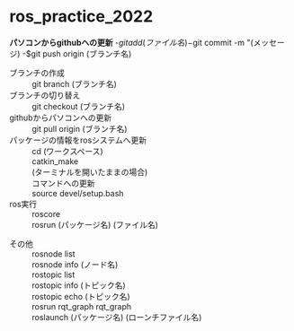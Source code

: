 # ros_practice_2022

**パソコンからgithubへの更新**
  -$git add (ファイル名)
  -$git commit -m "(メッセージ)
  -$git push origin (ブランチ名)

  <dt>ブランチの作成
    <dd>git branch (ブランチ名)</dd>
 
  <dt>ブランチの切り替え</dt>
    <dd>git checkout (ブランチ名)</dd>

  <dt>githubからパソコンへの更新</dt>
    <dd>git pull origin (ブランチ名)</dd>
  
  <dt>パッケージの情報をrosシステムへ更新</dt>
    <dd>cd (ワークスペース)</dd>
    <dd>catkin_make</dd>
    <dd>(ターミナルを開いたままの場合)</dd>
    <dd>コマンドへの更新</dd>
    <dd>source devel/setup.bash</dd>
  
  <dt>ros実行</dt>
    <dd>roscore</dd>
    <dd>rosrun (パッケージ名) (ファイル名)</dd>

<dl>
  <dt>その他</dt>
    <dd>rosnode list</dd>
    <dd>rosnode info (ノード名)</dd>
    <dd>rostopic list</dd>
    <dd>rostopic info (トピック名)</dd>
    <dd>rostopic echo (トピック名)</dd>
    <dd>rosrun rqt_graph rqt_graph</dd>
    <dd>roslaunch (パッケージ名) (ローンチファイル名)</dd>
</dl>


